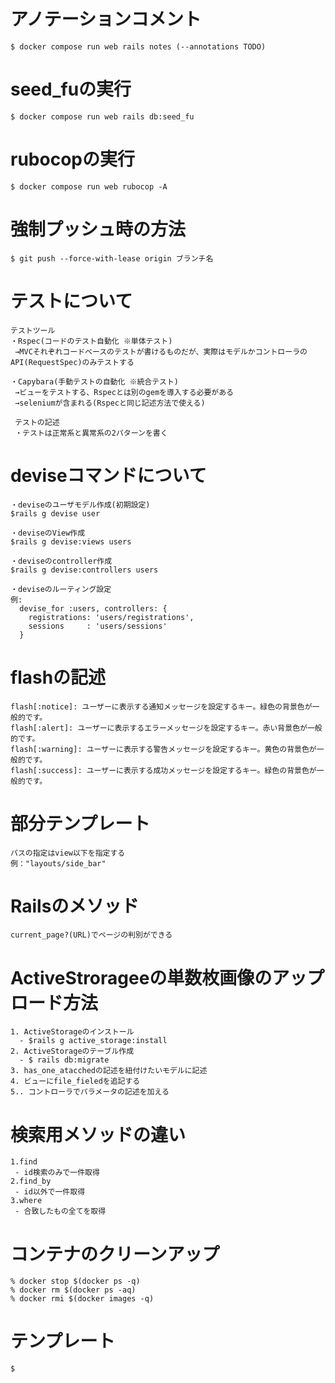 # アノテーションコメント
```
$ docker compose run web rails notes (--annotations TODO)
```

# seed_fuの実行
```
$ docker compose run web rails db:seed_fu
```

# rubocopの実行
```
$ docker compose run web rubocop -A
```

# 強制プッシュ時の方法
```
$ git push --force-with-lease origin ブランチ名
```


# テストについて
```
テストツール
・Rspec(コードのテスト自動化 ※単体テスト)
 →MVCそれぞれコードベースのテストが書けるものだが、実際はモデルかコントローラのAPI(RequestSpec)のみテストする

・Capybara(手動テストの自動化 ※統合テスト)
 →ビューをテストする、Rspecとは別のgemを導入する必要がある
 →seleniumが含まれる(Rspecと同じ記述方法で使える)

 テストの記述
 ・テストは正常系と異常系の2パターンを書く
```


# deviseコマンドについて
```
・deviseのユーザモデル作成(初期設定)
$rails g devise user

・deviseのView作成
$rails g devise:views users

・deviseのcontroller作成
$rails g devise:controllers users

・deviseのルーティング設定
例:
  devise_for :users, controllers: {
    registrations: 'users/registrations',
    sessions     : 'users/sessions'
  }

```

# flashの記述
```
flash[:notice]: ユーザーに表示する通知メッセージを設定するキー。緑色の背景色が一般的です。
flash[:alert]: ユーザーに表示するエラーメッセージを設定するキー。赤い背景色が一般的です。
flash[:warning]: ユーザーに表示する警告メッセージを設定するキー。黄色の背景色が一般的です。
flash[:success]: ユーザーに表示する成功メッセージを設定するキー。緑色の背景色が一般的です。
```

# 部分テンプレート
```
パスの指定はview以下を指定する
例："layouts/side_bar"
```

# Railsのメソッド
```
current_page?(URL)でページの判別ができる
```

# ActiveStrorageeの単数枚画像のアップロード方法
```
1. ActiveStorageのインストール
  - $rails g active_storage:install
2. ActiveStorageのテーブル作成
  - $ rails db:migrate
3. has_one_atacchedの記述を紐付けたいモデルに記述
4. ビューにfile_fieledを追記する
5.. コントローラでパラメータの記述を加える
```

# 検索用メソッドの違い
```
1.find
 - id検索のみで一件取得
2.find_by
 - id以外で一件取得
3.where
 - 合致したもの全てを取得
```

# コンテナのクリーンアップ
```
% docker stop $(docker ps -q)
% docker rm $(docker ps -aq)
% docker rmi $(docker images -q)
```

# テンプレート
```
$
```

